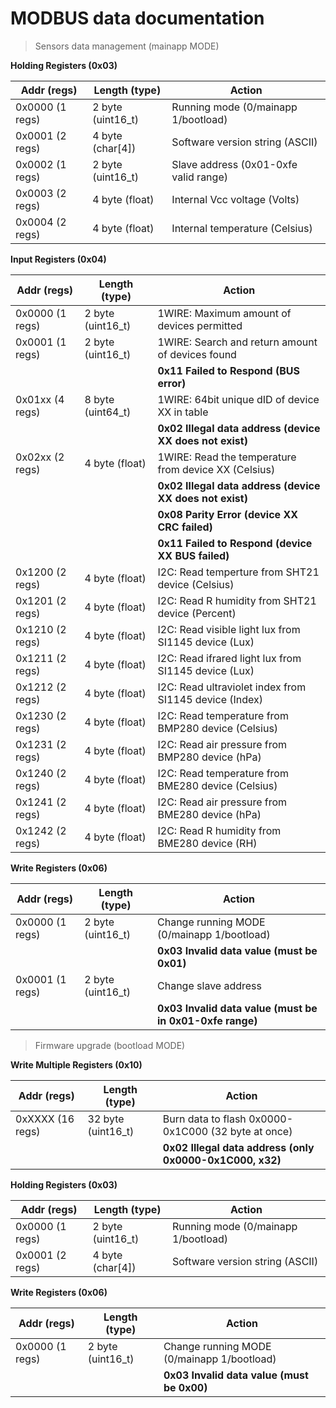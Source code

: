 # MODBUS data documentation



> Sensors data management (mainapp MODE)



  **Holding Registers (0x03)**

  | Addr (regs)     | Length (type)     |                          Action                            |
  | --------------- | ----------------- | ---------------------------------------------------------- |
  | 0x0000 (1 regs) | 2 byte (uint16_t) | Running mode (0/mainapp 1/bootload)                        |
  | 0x0001 (2 regs) | 4 byte (char[4])  | Software version string (ASCII)                            |
  | 0x0002 (1 regs) | 2 byte (uint16_t) | Slave address (0x01-0xfe valid range)                      |
  | 0x0003 (2 regs) | 4 byte (float)    | Internal Vcc voltage (Volts)                               |
  | 0x0004 (2 regs) | 4 byte (float)    | Internal temperature (Celsius)                             |

  **Input Registers (0x04)**

  | Addr (regs)     | Length (type)     |                          Action                            |
  | --------------- | ----------------- | ---------------------------------------------------------- |
  | 0x0000 (1 regs) | 2 byte (uint16_t) | 1WIRE: Maximum amount of devices permitted                 |
  | 0x0001 (1 regs) | 2 byte (uint16_t) | 1WIRE: Search and return amount of devices found           |
  |                 |                   |   **0x11 Failed to Respond (BUS error)**                   |
  | 0x01xx (4 regs) | 8 byte (uint64_t) | 1WIRE: 64bit unique dID of device XX in table              |
  |                 |                   |   **0x02 Illegal data address (device XX does not exist)** |
  | 0x02xx (2 regs) | 4 byte (float)    | 1WIRE: Read the temperature from device XX (Celsius)       |
  |                 |                   |   **0x02 Illegal data address (device XX does not exist)** |
  |                 |                   |   **0x08 Parity Error         (device XX CRC failed)**     |
  |                 |                   |   **0x11 Failed to Respond    (device XX BUS failed)**     |
  | 0x1200 (2 regs) | 4 byte (float)    | I2C: Read temperture from SHT21 device (Celsius)           |
  | 0x1201 (2 regs) | 4 byte (float)    | I2C: Read R humidity from SHT21 device (Percent)           |
  | 0x1210 (2 regs) | 4 byte (float)    | I2C: Read visible light lux from SI1145 device (Lux)       |
  | 0x1211 (2 regs) | 4 byte (float)    | I2C: Read ifrared light lux from SI1145 device (Lux)       |
  | 0x1212 (2 regs) | 4 byte (float)    | I2C: Read ultraviolet index from SI1145 device (Index)     |
  | 0x1230 (2 regs) | 4 byte (float)    | I2C: Read temperature from BMP280 device (Celsius)         |
  | 0x1231 (2 regs) | 4 byte (float)    | I2C: Read air pressure from BMP280 device (hPa)            |
  | 0x1240 (2 regs) | 4 byte (float)    | I2C: Read temperature from BME280 device (Celsius)         |
  | 0x1241 (2 regs) | 4 byte (float)    | I2C: Read air pressure from BME280 device (hPa)            |
  | 0x1242 (2 regs) | 4 byte (float)    | I2C: Read R humidity from BME280 device (RH)               |

  **Write Registers (0x06)**

  | Addr (regs)     | Length (type)     |                          Action                            |
  | --------------- | ----------------- | ---------------------------------------------------------- |
  | 0x0000 (1 regs) | 2 byte (uint16_t) | Change running MODE (0/mainapp 1/bootload)                 |
  |                 |                   |   **0x03 Invalid data value (must be 0x01)**               |
  | 0x0001 (1 regs) | 2 byte (uint16_t) | Change slave address                                       |
  |                 |                   |   **0x03 Invalid data value (must be in 0x01-0xfe range)** |



> Firmware upgrade (bootload MODE)



  **Write Multiple Registers (0x10)**

  | Addr (regs)     | Length (type)     |                          Action                            |
  | --------------- | ----------------- | ---------------------------------------------------------- |
  | 0xXXXX (16 regs)| 32 byte (uint16_t)| Burn data to flash 0x0000-0x1C000 (32 byte at once)        |
  |                 |                   |  **0x02 Illegal data address (only 0x0000-0x1C000, x32)**  |

  **Holding Registers (0x03)**

  | Addr (regs)     | Length (type)     |                          Action                            |
  | --------------- | ----------------- | ---------------------------------------------------------- |
  | 0x0000 (1 regs) | 2 byte (uint16_t) | Running mode (0/mainapp 1/bootload)                        |
  | 0x0001 (2 regs) | 4 byte (char[4])  | Software version string (ASCII)                            |

  **Write Registers (0x06)**

  | Addr (regs)     | Length (type)     |                          Action                            |
  | --------------- | ----------------- | ---------------------------------------------------------- |
  | 0x0000 (1 regs) | 2 byte (uint16_t) |  Change running MODE (0/mainapp 1/bootload)                |
  |                 |                   |    **0x03 Invalid data value  (must be 0x00)**             |
